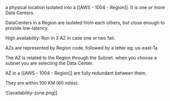 a physical location isolated into a [[AWS - 1004 - Region]]. It is one or more Data Centers. 

DataCenters in a Region are isolated from each others, but close enough to provide low-latency. 

High availability: Run in 3 AZ in case one or two fail.

AZs are represented by Region code, followed by a letter eg: us-east-1a

The AZ is related to the Region through the Subnet. when you choose a subnet you are selecting the Data Center. 

AZ in a [[AWS - 1004 - Region]] are fully redundant between them. 

They are within 100 KM (60 miles).


![[availability-zone.png]]

